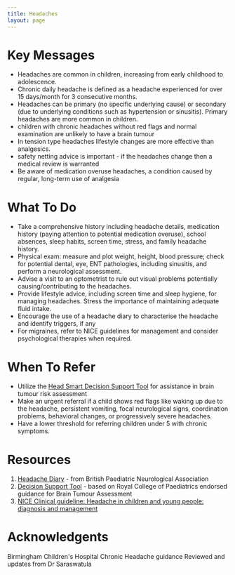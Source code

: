 ```yaml
---
title: Headaches
layout: page
---
```

# Key Messages

- Headaches are common in children, increasing from early childhood to adolescence.
- Chronic daily headache is defined as a headache experienced for over 15 days/month for 3 consecutive months.
- Headaches can be primary (no specific underlying cause) or secondary (due to underlying conditions such as hypertension or sinusitis). Primary headaches are more common in children.
- children with chronic headaches without red flags and normal examination are unlikely to have a brain tumour
- In tension type headaches lifestyle changes are more effective than analgesics.
- safety netting advice is important - if the headaches change then a medical review is warranted
- Be aware of medication overuse headaches, a condition caused by regular, long-term use of analgesia


# What To Do
- Take a comprehensive history including headache details, medication history (paying attention to potential medication overuse), school absences, sleep habits, screen time, stress, and family headache history.
- Physical exam: measure and plot weight, height, blood pressure; check for potential dental, eye, ENT pathologies, including sinusitis, and perform a neurological assessment.
- Advise a visit to an optometrist to rule out visual problems potentially causing/contributing to the headaches.
- Provide lifestyle advice, including screen time and sleep hygiene, for managing headaches. Stress the importance of maintaining adequate fluid intake.
- Encourage the use of a headache diary to characterise the headache and identify triggers, if any
- For migraines, refer to NICE guidelines for management and consider psychological therapies when required.

# When To Refer

- Utilize the [Head Smart Decision Support Tool](https://www.headsmart.org.uk/clinical/decision-support-tool/?cache=clear) for assistance in brain tumour risk assessment
- Make an urgent referral if a child shows red flags like waking up due to the headache, persistent vomiting, focal neurological signs, coordination problems, behavioral changes, or progressively severe headaches.
- Have a lower threshold for referring children under 5 with chronic symptoms.

# Resources

1. [Headache Diary](https://bpna.org.uk/audit/Headache%20diary.PDF) - from British Paediatric Neurological Association
2. [Decision Support Tool](https://www.headsmart.org.uk/clinical/decision-support-tool/?cache=clear) - based on Royal College of Paediatrics endorsed guidance for Brain Tumour Assessment
3. [NICE Clinical guideline: Headache in children and young people: diagnosis and management](https://www.nice.org.uk/guidance/cg150)


# Acknowledgents
Birmingham Children's Hospital Chronic Headache guidance
Reviewed and updates from Dr Saraswatula
